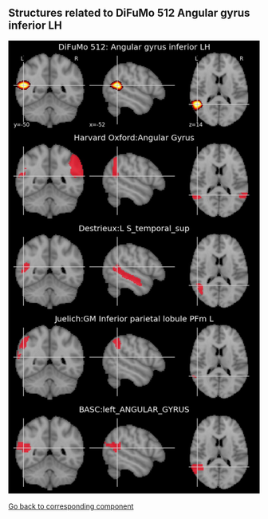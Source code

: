 


## Structures related to DiFuMo 512 Angular gyrus inferior LH

![8](8.jpg "Structures related to DiFuMo 512 Angular gyrus inferior LH")

[Go back to corresponding component](https://parietal-inria.github.io/DiFuMo/512/html/8.html)